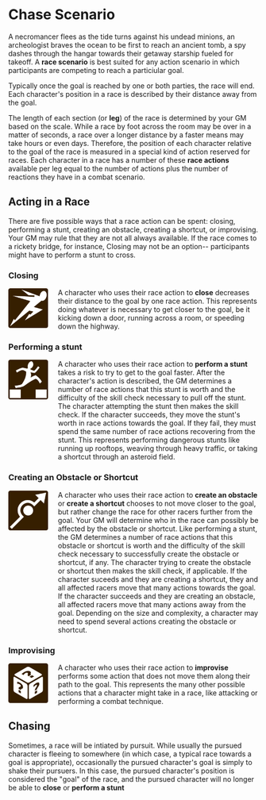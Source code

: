 # Chase Scenario

A necromancer flees as the tide turns against his undead minions, an archeologist braves the ocean to be first to reach an ancient tomb, a spy dashes through the hangar towards their getaway starship fueled for takeoff. A **race scenario** is best suited for any action scenario in which participants are competing to reach a particiular goal.
<!-- Define terms -->

<!--
Glossary of terms:
  Necessary:
    Race: the scenario
    Race actions: actions + reactions

  Maybe unnecessary:
    Leg: A segment of the race with some kind of length

  Should have been defined previously or be removed:
    Intiative: score for who goes when
    Turn order: order of who goes when
    Round: a completion of the turn order


    Rename closing?
  -->

Typically once the goal is reached by one or both parties, the race will end. Each character's position in a race is described by their distance away from the goal.

The length of each section (or **leg**) of the race is determined by your GM based on the scale. While a race by foot across the room may be over in a matter of seconds, a race over a longer distance by a faster means may take hours or even days. Therefore, the position of each character relative to the goal of the race is measured in a special kind of action reserved for races. Each character in a race has a number of these **race actions** available per leg equal to the number of actions plus the number of reactions they have in a combat scenario.

## Acting in a Race
There are five possible ways that a race action can be spent: closing, performing a stunt, creating an obstacle, creating a shortcut, or improvising. Your GM may rule that they are not all always available. If the race comes to a rickety bridge, for instance, Closing may not be an option-- participants might have to perform a stunt to cross.



### Closing

<img height=80px width=80px src="\icons\close.png" style="float: left; margin-right: 20px;">A character who uses their race action to **close** decreases their distance to the goal by one race action. This represents doing whatever is necessary to get closer to the goal, be it kicking down a door, running across a room, or speeding down the highway.



### Performing a stunt

<img height=80px width=80px src="\icons\perform_stunt.png" style="float: left; margin-right: 20px; margin-bottom: 120px;">A character who uses their race action to **perform a stunt** takes a risk to try to get to the goal faster. After the character's action is described, the GM determines a number of race actions that this stunt is worth and the difficulty of the skill check necessary to pull off the stunt. The character attempting the stunt then makes the skill check. If the character succeeds, they move the stunt's worth in race actions towards the goal. If they fail, they must spend the same number of race actions recovering from the stunt. This represents performing dangerous stunts like running up rooftops, weaving through heavy traffic, or taking a shortcut through an asteroid field.

### Creating an Obstacle or Shortcut

<img height=80px width=80px src="\icons\obstacle_shortcut.png" style="float: left; margin-right: 20px; margin-bottom: 200px;"> A character who uses their race action to **create an obstacle** or **create a shortcut** chooses to not move closer to the goal, but rather change the race for other racers further from the goal. Your GM will determine who in the race can possibly be affected by the obstacle or shortcut. Like performing a stunt, the GM determines a number of race actions that this obstacle or shortcut is worth and the difficulty of the skill check necessary to successfully create the obstacle or shortcut, if any. The character trying to create the obstacle or shortcut then makes the skill check, if applicable. If the character suceeds and they are creating a shortcut, they and all affected racers move that many actions towards the goal. If the character succeeds and they are creating an obstacle, all affected racers move that many actions away from the goal. Depending on the size and complexity, a character may need to spend several actions creating the obstacle or shortcut.

### Improvising

<img height=80px width=80px src="\icons\improvise.png" style="float: left; margin-right: 20px;"> A character who uses their race action to **improvise** performs some action that does not move them along their path to the goal. This represents the many other possible actions that a character might take in a race, like attacking or performing a combat technique.



## Chasing
Sometimes, a race will be intiated by pursuit. While usually the pursued character is fleeing to somewhere (in which case, a typical race towards a goal is appropriate), occasionally the pursued character's goal is simply to shake their pursuers. In this case, the pursued character's position is considered the "goal" of the race, and the pursued character will no longer be able to **close** or **perform a stunt**
<!-- TODO: Insert waylaying action here -->